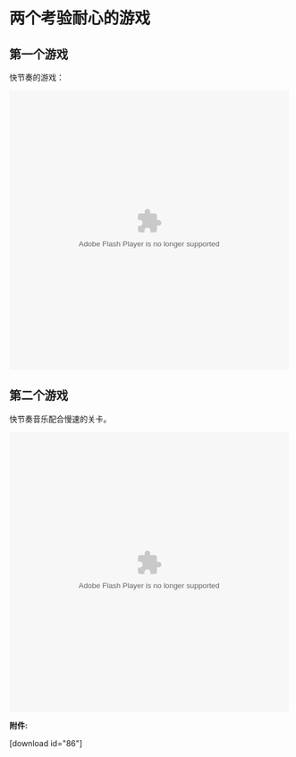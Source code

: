 # 两个考验耐心的游戏

## 第一个游戏

快节奏的游戏：

<!-- more -->

<embed menu="true" loop="true" play="true" type="application/x-shockwave-flash" height="500" width="500" src="http://www.mazefrenzy.com/nonamegame1.swf">


## 第二个游戏

快节奏音乐配合慢速的关卡。

<embed menu="true" loop="true" play="true" type="application/x-shockwave-flash" height="500" width="500" src="http://www.mazefrenzy.com/nonamegame2.swf">

**附件:**

[download id="86"]

